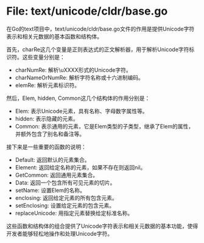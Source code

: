 # File: text/unicode/cldr/base.go

在Go的text项目中，text/unicode/cldr/base.go文件的作用是提供Unicode字符表示和相关元数据的基本函数和结构体。

首先，charRe这几个变量是正则表达式的正文解析器，用于解析Unicode字符标识符。这些变量分别是：
- charNumRe: 解析\uXXXX形式的Unicode字符。
- charNameOrNumRe: 解析字符名称或十六进制编码。
- elemRe: 解析元素标识符。

然后，Elem, hidden, Common这几个结构体的作用分别是：
- Elem: 表示Unicode元素，具有名称、字母数字属性等。
- hidden: 表示隐藏的元素。
- Common: 表示通用的元素，它是Elem类型的子类型，继承了Elem的属性，并额外包含了别名和备注等。

接下来是一些重要的函数的说明：
- Default: 返回默认的元素集合。
- Element: 返回给定名称的元素，如果不存在则返回nil。
- GetCommon: 返回通用元素集合。
- Data: 返回一个包含所有可见元素的切片。
- setName: 设置Elem的名称。
- enclosing: 返回给定元素的所有包含元素。
- setEnclosing: 设置给定元素的包含元素。
- replaceUnicode: 用指定元素替换给定标准名称。

这些函数和结构体的组合提供了Unicode字符表示和相关元数据的基本功能，使得开发者能够轻松地操作和处理Unicode字符。

